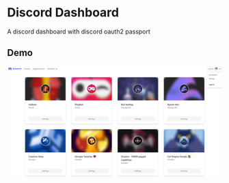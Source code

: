 # Discord Dashboard

A discord dashboard with discord oauth2 passport

## Demo 

<img src="./demo.jpg">
